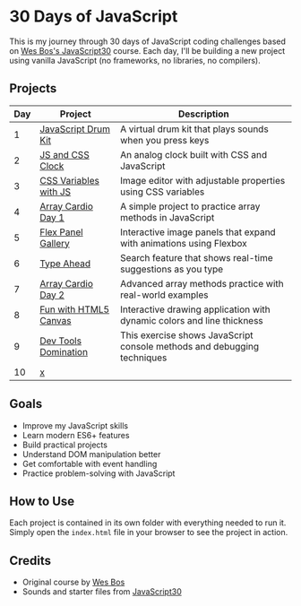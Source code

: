 # 30 Days of JavaScript

This is my journey through 30 days of JavaScript coding challenges based on [Wes Bos's JavaScript30](https://javascript30.com/) course. Each day, I'll be building a new project using vanilla JavaScript (no frameworks, no libraries, no compilers).

## Projects

| Day | Project | Description |
|-----|---------|-------------|
| 1 | [JavaScript Drum Kit](./Day1-Drum%20Kit) | A virtual drum kit that plays sounds when you press keys |
| 2 | [JS and CSS Clock](./Day2-JSClock) | An analog clock built with CSS and JavaScript |
| 3 | [CSS Variables with JS](./Day3-CSS%20Variables) | Image editor with adjustable properties using CSS variables |
| 4 | [Array Cardio Day 1](./Day4-Array%20Cardio%201) | A simple project to practice array methods in JavaScript |
| 5 | [Flex Panel Gallery](./Day5-Flex%20Panel%20Gallery) | Interactive image panels that expand with animations using Flexbox |
| 6 | [Type Ahead](./Day6-Type%20Ahead) | Search feature that shows real-time suggestions as you type |
| 7 | [Array Cardio Day 2](./Day7-Array%20Cardio%202) | Advanced array methods practice with real-world examples |
| 8 | [Fun with HTML5 Canvas](./Day8-Fun%20with%20HTML5%20Canvas) | Interactive drawing application with dynamic colors and line thickness |
| 9 | [Dev Tools Domination](./Day9-Dev%20Tools%20Domination) | This exercise shows JavaScript console methods and debugging techniques |
| 10 | [x](.Day10%20-%20Hold%20Shift%20and%20Check%20Checkboxes) |  |

## Goals

- Improve my JavaScript skills
- Learn modern ES6+ features
- Build practical projects
- Understand DOM manipulation better
- Get comfortable with event handling
- Practice problem-solving with JavaScript

## How to Use

Each project is contained in its own folder with everything needed to run it. Simply open the `index.html` file in your browser to see the project in action.

## Credits

- Original course by [Wes Bos](https://wesbos.com/)
- Sounds and starter files from [JavaScript30](https://javascript30.com/) 
